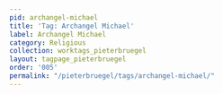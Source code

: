```yaml
---
pid: archangel-michael
title: 'Tag: Archangel Michael'
label: Archangel Michael
category: Religious
collection: worktags_pieterbruegel
layout: tagpage_pieterbruegel
order: '005'
permalink: "/pieterbruegel/tags/archangel-michael/"
---
```

